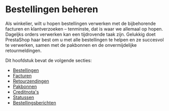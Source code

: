 # Bestellingen beheren

Als winkelier, wilt u hopen bestellingen verwerken met de bijbehorende facturen en klantverzoeken – tenminste, dat is waar we allemaal op hopen. Dageljks orders verwerken kan een tijdrovende taak zijn. Gelukkig doet PrestaShop haar best om u met alle bestellingen te helpen en ze succesvol te verwerken, samen met de pakbonnen en de onvermijdelijke retourmeldingen.

Dit hoofdstuk bevat de volgende secties:

* [Bestellingen](bestellingen.md)
* [Facturen](facturen.md)
* [Retourzendingen](retourzendingen.md)
* [Pakbonnen](pakbonnen.md)
* [Creditnota's](creditnotas.md)
* [Statussen](statussen.md)
* [Bestellingsberichten](bestellingsberichten.md)
